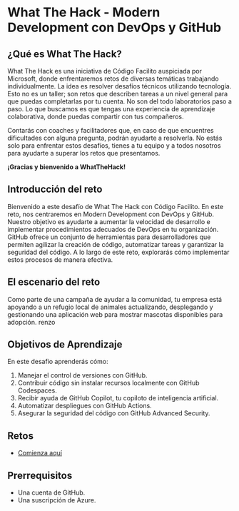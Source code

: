 # What The Hack - Modern Development con DevOps y GitHub

## ¿Qué es What The Hack?

What The Hack es una iniciativa de Código Facilito auspiciada por Microsoft, donde enfrentaremos retos de diversas temáticas trabajando individualmente. La idea es resolver desafíos técnicos utilizando tecnología. Esto no es un taller; son retos que describen tareas a un nivel general para que puedas completarlas por tu cuenta. No son del todo laboratorios paso a paso. Lo que buscamos es que tengas una experiencia de aprendizaje colaborativa, donde puedas compartir con tus compañeros. 

Contarás con coaches y facilitadores que, en caso de que encuentres dificultades con alguna pregunta, podrán ayudarte a resolverla. No estás solo para enfrentar estos desafíos, tienes a tu equipo y a todos nosotros para ayudarte a superar los retos que presentamos. 

**¡Gracias y bienvenido a WhatTheHack!**

## Introducción del reto

Bienvenido a este desafío de What The Hack con Código Facilito. En este reto, nos centraremos en Modern Development con DevOps y GitHub. Nuestro objetivo es ayudarte a aumentar la velocidad de desarrollo e implementar procedimientos adecuados de DevOps en tu organización. GitHub ofrece un conjunto de herramientas para desarrolladores que permiten agilizar la creación de código, automatizar tareas y garantizar la seguridad del código. A lo largo de este reto, explorarás cómo implementar estos procesos de manera efectiva.

## El escenario del reto

Como parte de una campaña de ayudar a la comunidad, tu empresa está apoyando a un refugio local de animales actualizando, desplegando y gestionando una aplicación web para mostrar mascotas disponibles para adopción.
renzo

## Objetivos de Aprendizaje

En este desafio aprenderás cómo:

1. Manejar el control de versiones con GitHub.
2. Contribuir código sin instalar recursos localmente con GitHub Codespaces.
3. Recibir ayuda de GitHub Copilot, tu copiloto de inteligencia artificial.
4. Automatizar despliegues con GitHub Actions.
5. Asegurar la seguridad del código con GitHub Advanced Security.

## Retos
- [Comienza aquí](https://whatthehack-cf.github.io/WhatTheHack_retos/DevOps-GitHub/)

## Prerrequisitos

- Una cuenta de GitHub.
- Una suscripción de Azure.
